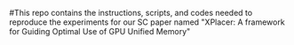 #This repo contains the instructions, scripts, and codes needed to reproduce the
experiments for our SC paper named 
"XPlacer: A framework for Guiding Optimal Use of GPU Unified Memory"